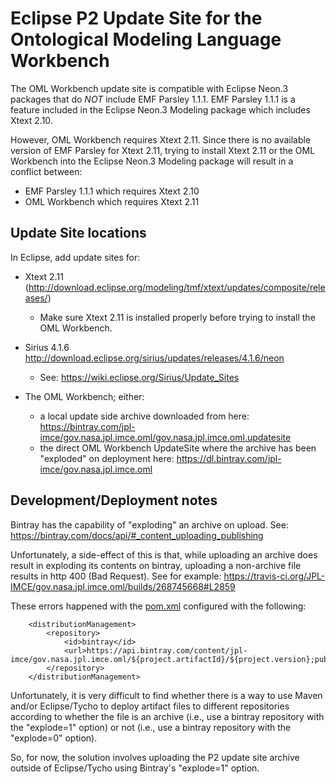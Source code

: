 # Eclipse P2 Update Site for the Ontological Modeling Language Workbench

The OML Workbench update site is compatible with Eclipse Neon.3 packages that do *NOT* include EMF Parsley 1.1.1.
EMF Parsley 1.1.1 is a feature included in the Eclipse Neon.3 Modeling package which includes Xtext 2.10.

However, OML Workbench requires Xtext 2.11. Since there is no available version of EMF Parsley for Xtext 2.11,
trying to install Xtext 2.11 or the OML Workbench into the Eclipse Neon.3 Modeling package will result in a conflict between:
- EMF Parsley 1.1.1 which requires Xtext 2.10
- OML Workbench which requires Xtext 2.11

## Update Site locations

In Eclipse, add update sites for:
- Xtext 2.11 (http://download.eclipse.org/modeling/tmf/xtext/updates/composite/releases/)
	- Make sure Xtext 2.11 is installed properly before trying to install the OML Workbench.

- Sirius 4.1.6 http://download.eclipse.org/sirius/updates/releases/4.1.6/neon
    - See: https://wiki.eclipse.org/Sirius/Update_Sites
    
- The OML Workbench; either:
	- a local update side archive downloaded from here: https://bintray.com/jpl-imce/gov.nasa.jpl.imce.oml/gov.nasa.jpl.imce.oml.updatesite
	- the direct OML Workbench UpdateSite where the archive has been "exploded" on deployment here: https://dl.bintray.com/jpl-imce/gov.nasa.jpl.imce.oml
	
## Development/Deployment notes

Bintray has the capability of "exploding" an archive on upload.
See: https://bintray.com/docs/api/#_content_uploading_publishing
	
Unfortunately, a side-effect of this is that, while uploading an archive does result in exploding its contents on bintray,
uploading a non-archive file results in http 400 (Bad Request).
See for example: https://travis-ci.org/JPL-IMCE/gov.nasa.jpl.imce.oml/builds/268745668#L2859
	
These errors happened with the [pom.xml](pom.xml) configured with the following:

```
	<distributionManagement>
		<repository>
			<id>bintray</id>
			<url>https://api.bintray.com/content/jpl-imce/gov.nasa.jpl.imce.oml/${project.artifactId}/${project.version};publish=1;override=0;explode=1</url>
		</repository>
	</distributionManagement>
```

Unfortunately, it is very difficult to find whether there is a way to use Maven and/or Eclipse/Tycho to deploy artifact files
to different repositories according to whether the file is an archive (i.e., use a bintray repository with the "explode=1" option)
or not (i.e., use a bintray repository with the "explode=0" option).

So, for now, the solution involves uploading the P2 update site archive outside of Eclipse/Tycho using Bintray's "explode=1" option.
